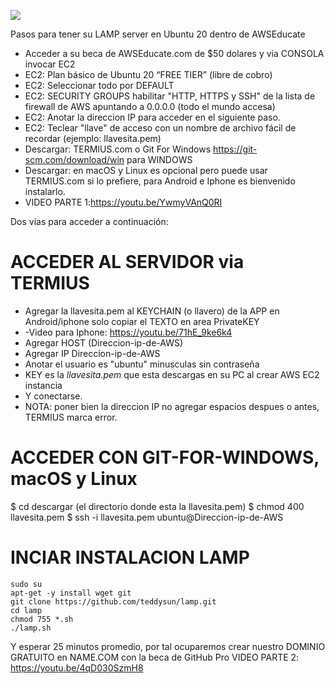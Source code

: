![](https://de8964361f4bb909de8d-fe8b524ce0801bda0a4b2a48b0c06837.ssl.cf4.rackcdn.com/aKP5jfzpYGi6onA5crCDocysvw9ggtPgErjm5QPWLo6EPoGUVyiYziQKc42nuiDH.1532667105/AWSLogocloud.png)

Pasos para tener su LAMP server en Ubuntu 20 dentro de AWSEducate

- Acceder a su beca de AWSEducate.com de $50 dolares y via CONSOLA invocar EC2 
- EC2: Plan básico de Ubuntu 20 “FREE TIER” (libre de cobro)
- EC2: Seleccionar todo por DEFAULT
- EC2: SECURITY GROUPS habilitar "HTTP, HTTPS y SSH" de la lista de firewall de AWS apuntando a 0.0.0.0 (todo el mundo accesa)
- EC2: Anotar la direccion IP para acceder en el siguiente paso.
- EC2: Teclear "llave" de acceso con un nombre de archivo fácil de recordar (ejemplo: llavesita.pem)
- Descargar: TERMIUS.com o Git For Windows https://git-scm.com/download/win para WINDOWS
- Descargar: en macOS y Linux es opcional pero puede usar TERMIUS.com si lo prefiere, para Android e Iphone es bienvenido instalarlo.
- VIDEO PARTE 1:https://youtu.be/YwmyVAnQ0RI

Dos vias para acceder a continuación:

# ACCEDER AL SERVIDOR via TERMIUS
- Agregar la llavesita.pem al KEYCHAIN (o llavero) de la APP en Android/iphone solo copiar el TEXTO en area PrivateKEY
- -Video para Iphone: https://youtu.be/71hE_9ke6k4
- Agregar HOST (Direccion-ip-de-AWS)
- Agregar IP Direccion-ip-de-AWS
- Anotar el usuario es "ubuntu" minusculas sin contraseña
- KEY es la *llavesita.pem* que esta descargas en su PC al crear AWS EC2 instancia
- Y conectarse.
- NOTA: poner bien la direccion IP no agregar espacios despues o antes, TERMIUS marca error.


# ACCEDER CON GIT-FOR-WINDOWS, macOS y Linux
$ cd descargar (el directorio donde esta la llavesita.pem)
$ chmod 400 llavesita.pem
$ ssh -i llavesita.pem ubuntu@Direccion-ip-de-AWS

# INCIAR INSTALACION LAMP
```
sudo su
apt-get -y install wget git
git clone https://github.com/teddysun/lamp.git
cd lamp
chmod 755 *.sh
./lamp.sh
```
Y esperar 25 minutos promedio, por tal ocuparemos crear nuestro DOMINIO GRATUITO en NAME.COM con la beca de GitHub Pro
VIDEO PARTE 2: https://youtu.be/4qD030SzmH8



